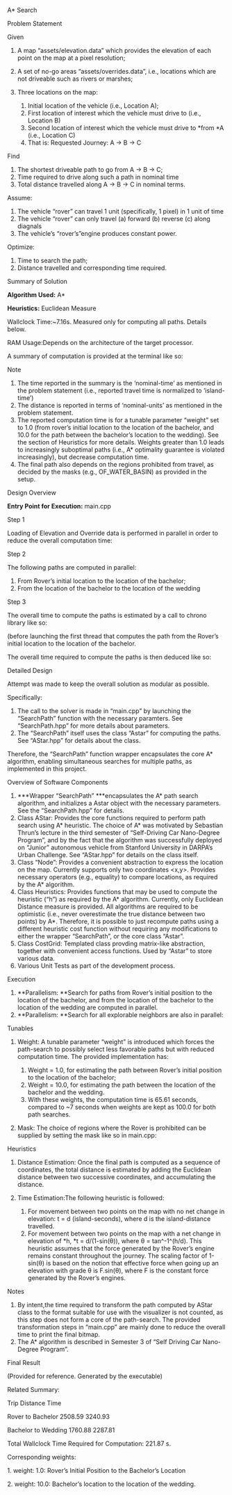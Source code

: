 A\* Search

Problem Statement

Given

1.  A map “assets/elevation.data” which provides the elevation of each
    point on the map at a pixel resolution;
2.  A set of no-go areas “assets/overrides.data”, i.e., locations which
    are not driveable such as rivers or marshes;
3.  Three locations on the map:

    1.  Initial location of the vehicle (i.e., Location A);
    2.  First location of interest which the vehicle must drive to
        (i.e., Location B)
    3.  Second location of interest which the vehicle must drive to
        *from *A (i.e., Location C)
    4.  That is: Requested Journey: A → B → C

Find

1.  The shortest driveable path to go from A → B → C;
2.  Time required to drive along such a path in nominal time
3.  Total distance travelled along A → B → C in nominal terms.

Assume:

1.  The vehicle “rover” can travel 1 unit (specifically, 1 pixel) in 1
    unit of time
2.  The vehicle “rover” can only travel (a) forward (b) reverse (c)
    along diagnals
3.  The vehicle’s “rover’s”engine produces constant power.

Optimize:

1.  Time to search the path;
2.  Distance travelled and corresponding time required.

Summary of Solution

**Algorithm Used:** A\*

**Heuristics:** Euclidean Measure

Wallclock Time:\~7.16s. Measured only for computing all paths. Details
below.

RAM Usage:Depends on the architecture of the target processor.

A summary of computation is provided at the terminal like so:

Note

1.  The time reported in the summary is the ‘nominal-time’ as mentioned
    in the problem statement (i.e., reported travel time is normalized
    to ‘island-time’)
2.  The distance is reported in terms of ‘nominal-units’ as mentioned in
    the problem statement.
3.  The reported computation time is for a tunable parameter “weight”
    set to 1.0 (from rover’s initial location to the location of the
    bachelor, and 10.0 for the path between the bachelor’s location to
    the wedding). See the section of Heuristics for more details.
    Weights greater than 1.0 leads to increasingly suboptimal paths
    (i.e., A\* optimality guarantee is violated increasingly), but
    decrease computation time.
4.  The final path also depends on the regions prohibited from travel,
    as decided by the masks (e.g., OF\_WATER\_BASIN) as provided in
    the setup.

Design Overview

**Entry Point for Execution:** main.cpp

Step 1

Loading of Elevation and Override data is performed in parallel in order
to reduce the overall computation time:

Step 2

The following paths are computed in parallel:

1.  From Rover’s initial location to the location of the bachelor;
2.  From the location of the bachelor to the location of the wedding

Step 3

The overall time to compute the paths is estimated by a call to chrono
library like so:

(before launching the first thread that computes the path from the
Rover’s initial location to the location of the bachelor.

The overall time required to compute the paths is then deduced like so:

Detailed Design

Attempt was made to keep the overall solution as modular as possible.

Specifically:

1.  The call to the solver is made in “main.cpp” by launching the
    “SearchPath” function with the necessary paramters. See
    “SearchPath.hpp” for more details about parameters.
2.  The “SearchPath” itself uses the class “Astar” for computing
    the paths. See “AStar.hpp” for details about the class.

Therefore, the “SearchPath” function wrapper encapsulates the core A\*
algorithm, enabling simultaneous searches for multiple paths, as
implemented in this project.

Overview of Software Components

1.  ***Wrapper “SearchPath” ***encapsulates the A\* path search
    algorithm, and initializes a Astar object with the
    necessary parameters. See the “SearchPath.hpp” for details.
2.  Class AStar: Provides the core functions required to perform path
    search using A\* heuristic. The choice of A\* was motivated by
    Sebastian Thrun’s lecture in the third semester of “Self-Driving Car
    Nano-Degree Program”, and by the fact that the algorithm was
    successfully deployed on “Junior” autonomous vehicle from Stanford
    University in DARPA’s Urban Challenge. See “AStar.hpp” for details
    on the class itself.
3.  Class “Node”: Provides a convenient abstraction to express the
    location on the map. Currently supports only two
    coordinates &lt;x,y&gt;. Provides necessary operators
    (e.g., equality) to compare locations, as required by the
    A\* algorithm.
4.  Class Heuristics: Provides functions that may be used to compute the
    heuristic (“h”) as required by the A\* algorithm. Currently, only
    Euclidean Distance measure is provided. All algorithms are required
    to be optimistic (i.e., never overestimate the true distance between
    two points) by A\*. Therefore, it is possible to just recompute
    paths using a different heuristic cost function without requiring
    any modifications to either the wrapper “SearchPath”, or the core
    class “Astar”.
5.  Class CostGrid: Templated class provding matrix-like abstraction,
    together with convenient access functions. Used by “Astar” to store
    various data.
6.  Various Unit Tests as part of the development process.

Execution

1.  **Parallelism: **Search for paths from Rover’s initial position to
    the location of the bachelor, and from the location of the bachelor
    to the location of the wedding are computed in parallel.
2.  **Parallelism: **Search for all explorable neighbors are also in
    parallel:

Tunables

1.  Weight: A tunable parameter “weight” is introduced which forces the
    path-search to possibly select less favorable paths but with reduced
    computation time. The provided implementation has:

    1.  Weight = 1.0, for estimating the path between Rover’s initial
        position to the location of the bachelor;
    2.  Weight = 10.0, for estimating the path between the location of
        the bachelor and the wedding.
    3.  With these weights, the computation time is 65.61 seconds,
        compared to \~7 seconds when weights are kept as 100.0 for both
        path searches.

1.  Mask: The choice of regions where the Rover is prohibited can be
    supplied by setting the mask like so in main.cpp:

Heuristics

1.  Distance Estimation: Once the final path is computed as a sequence
    of coordinates, the total distance is estimated by adding the
    Euclidean distance between two successive coordinates, and
    accumulating the distance.
2.  Time Estimation:The following heuristic is followed:

    1.  For movement between two points on the map with no net change in
        elevation: t = d (island-seconds), where d is the
        island-distance travelled.
    2.  For movement between two points on the map with a net change in
        elevation of *h, *t = d/(1-sin(θ)), where θ = tan^-1^(h/d). This
        heuristic assumes that the force generated by the Rover’s engine
        remains constant throughout the journey. The scaling factor of
         1-sin(θ) is based on the notion that effective force when going
        up an elevation with grade θ is F.sin(θ), where F is the
        constant force generated by the Rover’s engines.

Notes

1.  By intent,the time required to transform the path computed by AStar
    class to the format suitable for use with the visualizer is not
    counted, as this step does not form a core of the path-search. The
    provided transformation steps in “main.cpp” are mainly done to
    reduce the overall time to print the final bitmap.
2.  The A\* algorithm is described in Semester 3 of “Self Driving Car
    Nano-Degree Program”.

Final Result

(Provided for reference. Generated by the executable)

Related Summary:

Trip Distance Time

Rover to Bachelor 2508.59 3240.93

Bachelor to Wedding 1760.88 2287.81

Total Wallclock Time Required for Computation: 221.87 s.

Corresponding weights:

1\. weight: 1.0: Rover’s Initial Position to the Bachelor’s Location

2\. weight: 10.0: Bachelor’s location to the location of the wedding.


